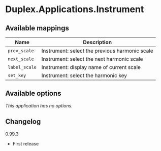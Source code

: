 # Duplex.Applications.Instrument

## Available mappings 

| Name       | Description   |
| -----------|---------------|
| `prev_scale` | Instrument: select the previous harmonic scale |
| `next_scale` | Instrument: select the next harmonic scale |
| `label_scale` | Instrument: display name of current scale |
| `set_key` | Instrument: select the harmonic key |

## Available options

*This application has no options.*

## Changelog

0.99.3
  - First release



